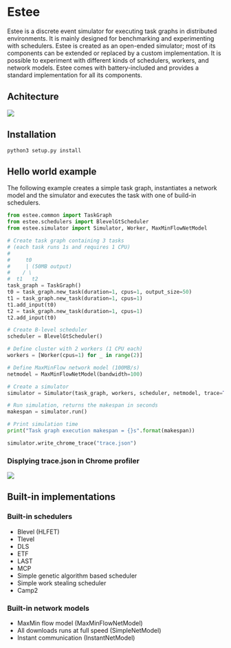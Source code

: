 # Estee

Estee is a discrete event simulator for executing task graphs in distributed
environments. It is mainly designed for benchmarking and experimenting with
schedulers. Estee is created as an open-ended simulator; most of its
components can be extended or replaced by a custom implementation. It is
possible to experiment with different kinds of schedulers, workers, and network
models. Estee comes with battery-included and provides a standard
implementation for all its components.

## Achitecture

<img src="docs/arch.png">

## Installation

```
python3 setup.py install
```

## Hello world example

The following example creates a simple task graph, instantiates a network model
and the simulator and executes the task with one of build-in schedulers.

```python
from estee.common import TaskGraph
from estee.schedulers import BlevelGtScheduler
from estee.simulator import Simulator, Worker, MaxMinFlowNetModel

# Create task graph containing 3 tasks
# (each task runs 1s and requires 1 CPU)
#
#     t0
#     | (50MB output)
#    / \
#  t1   t2
task_graph = TaskGraph()
t0 = task_graph.new_task(duration=1, cpus=1, output_size=50)
t1 = task_graph.new_task(duration=1, cpus=1)
t1.add_input(t0)
t2 = task_graph.new_task(duration=1, cpus=1)
t2.add_input(t0)

# Create B-level scheduler
scheduler = BlevelGtScheduler()

# Define cluster with 2 workers (1 CPU each)
workers = [Worker(cpus=1) for _ in range(2)]

# Define MaxMinFlow network model (100MB/s)
netmodel = MaxMinFlowNetModel(bandwidth=100)

# Create a simulator
simulator = Simulator(task_graph, workers, scheduler, netmodel, trace=True)

# Run simulation, returns the makespan in seconds
makespan = simulator.run()

# Print simulation time
print("Task graph execution makespan = {}s".format(makespan))

simulator.write_chrome_trace("trace.json")
```

### Displying trace.json in Chrome profiler

<img src="docs/trace.png">

## Built-in implementations

### Built-in schedulers

 * Blevel (HLFET)
 * Tlevel
 * DLS
 * ETF
 * LAST
 * MCP
 * Simple genetic algorithm based scheduler
 * Simple work stealing scheduler
 * Camp2

### Built-in network models

  * MaxMin flow model (MaxMinFlowNetModel)
  * All downloads runs at full speed (SimpleNetModel)
  * Instant communication (InstantNetModel)